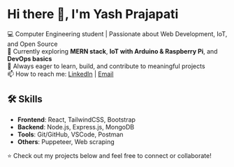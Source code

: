 # Hi there 👋, I'm Yash Prajapati

💻 Computer Engineering student | Passionate about Web Development, IoT, and Open Source  
🚀 Currently exploring **MERN stack**, **IoT with Arduino & Raspberry Pi**, and **DevOps basics**  
🎯 Always eager to learn, build, and contribute to meaningful projects  
📫 How to reach me: [LinkedIn](#) | [Email](#)

## 🛠️ Skills
- **Frontend**: React, TailwindCSS, Bootstrap
- **Backend**: Node.js, Express.js, MongoDB
- **Tools**: Git/GitHub, VSCode, Postman
- **Others**: Puppeteer, Web scraping 

⭐ Check out my projects below and feel free to connect or collaborate!
